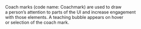 Coach marks (code name: Coachmark) are used to draw a person’s attention to parts of the UI and increase engagement with those elements. A teaching bubble appears on hover or selection of the coach mark.
